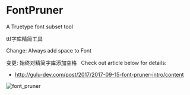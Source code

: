 # FontPruner

A Truetype font subset tool

ttf字库精简工具

Change: Always add space to Font

变更: 始终对精简字库添加空格
 
Check out article below for details:

- http://gulu-dev.com/post/2017/2017-09-15-font-pruner-intro/content

![font_pruner](http://gulu-dev.com/2017/2017-09-15-font-pruner-intro/1-method.png)
